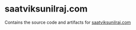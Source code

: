# saatviksunilraj.com
Contains the source code and artifacts for [saatviksunilraj.com](saatviksunilraj.com)
